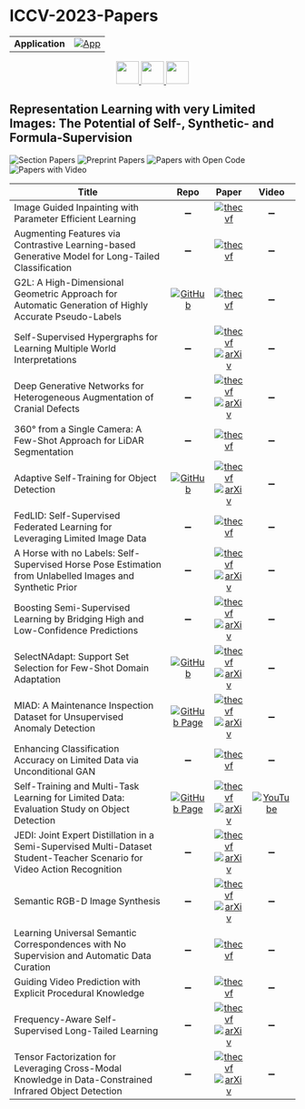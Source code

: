 # ICCV-2023-Papers

<table>
    <tr>
        <td><strong>Application</strong></td>
        <td>
            <a href="https://huggingface.co/spaces/DmitryRyumin/NewEraAI-Papers" style="float:left;">
                <img src="https://img.shields.io/badge/🤗-NewEraAI--Papers-FFD21F.svg" alt="App" />
            </a>
        </td>
    </tr>
</table>

<div align="center">
    <a href="https://github.com/DmitryRyumin/ICCV-2023-Papers/blob/main/sections/2023/workshops/w-on-new-ideas-in-vision-transformers.md">
        <img src="https://cdn.jsdelivr.net/gh/DmitryRyumin/NewEraAI-Papers@main/images/left.svg" width="40" alt="" />
    </a>
    <a href="https://github.com/DmitryRyumin/ICCV-2023-Papers/">
        <img src="https://cdn.jsdelivr.net/gh/DmitryRyumin/NewEraAI-Papers@main/images/home.svg" width="40" alt="" />
    </a>
    <a href="https://github.com/DmitryRyumin/ICCV-2023-Papers/blob/main/sections/2023/workshops/w-to-nerf-or-not-to-nerf.md">
        <img src="https://cdn.jsdelivr.net/gh/DmitryRyumin/NewEraAI-Papers@main/images/right.svg" width="40" alt="" />
    </a>
</div>

## Representation Learning with very Limited Images: The Potential of Self-, Synthetic- and Formula-Supervision

![Section Papers](https://img.shields.io/badge/Section%20Papers-20-42BA16) ![Preprint Papers](https://img.shields.io/badge/Preprint%20Papers-12-b31b1b) ![Papers with Open Code](https://img.shields.io/badge/Papers%20with%20Open%20Code-3-1D7FBF) ![Papers with Video](https://img.shields.io/badge/Papers%20with%20Video-1-FF0000)

| **Title** | **Repo** | **Paper** | **Video** |
|-----------|:--------:|:---------:|:---------:|
| Image Guided Inpainting with Parameter Efficient Learning | :heavy_minus_sign: | [![thecvf](https://img.shields.io/badge/pdf-thecvf-7395C5.svg)](https://openaccess.thecvf.com/content/ICCV2023W/LIMIT/papers/Lim_Image_Guided_Inpainting_with_Parameter_Efficient_Learning_ICCVW_2023_paper.pdf) | :heavy_minus_sign: |
| Augmenting Features via Contrastive Learning-based Generative Model for Long-Tailed Classification | :heavy_minus_sign: | [![thecvf](https://img.shields.io/badge/pdf-thecvf-7395C5.svg)](https://openaccess.thecvf.com/content/ICCV2023W/LIMIT/papers/Park_Augmenting_Features_via_Contrastive_Learning-Based_Generative_Model_for_Long-Tailed_Classification_ICCVW_2023_paper.pdf) | :heavy_minus_sign: |
| G2L: A High-Dimensional Geometric Approach for Automatic Generation of Highly Accurate Pseudo-Labels | [![GitHub](https://img.shields.io/github/stars/Hmic1102/Auto-generated-pseudo-label?style=flat)](https://github.com/Hmic1102/Auto-generated-pseudo-label) | [![thecvf](https://img.shields.io/badge/pdf-thecvf-7395C5.svg)](https://openaccess.thecvf.com/content/ICCV2023W/LIMIT/papers/Kender_G2L_A_High-Dimensional_Geometric_Approach_for_Automatic_Generation_of_Highly_ICCVW_2023_paper.pdf) | :heavy_minus_sign: |
| Self-Supervised Hypergraphs for Learning Multiple World Interpretations | :heavy_minus_sign: | [![thecvf](https://img.shields.io/badge/pdf-thecvf-7395C5.svg)](https://openaccess.thecvf.com/content/ICCV2023W/LIMIT/papers/Marcu_Self-Supervised_Hypergraphs_for_Learning_Multiple_World_Interpretations_ICCVW_2023_paper.pdf) <br /> [![arXiv](https://img.shields.io/badge/arXiv-2308.07615-b31b1b.svg)](https://arxiv.org/abs/2308.07615) | :heavy_minus_sign: |
| Deep Generative Networks for Heterogeneous Augmentation of Cranial Defects | :heavy_minus_sign: | [![thecvf](https://img.shields.io/badge/pdf-thecvf-7395C5.svg)](https://openaccess.thecvf.com/content/ICCV2023W/LIMIT/papers/Kwarciak_Deep_Generative_Networks_for_Heterogeneous_Augmentation_of_Cranial_Defects_ICCVW_2023_paper.pdf) <br /> [![arXiv](https://img.shields.io/badge/arXiv-2308.04883-b31b1b.svg)](https://arxiv.org/abs/2308.04883) | :heavy_minus_sign: |
| 360&deg; from a Single Camera: A Few-Shot Approach for LiDAR Segmentation | :heavy_minus_sign: | [![thecvf](https://img.shields.io/badge/pdf-thecvf-7395C5.svg)](https://openaccess.thecvf.com/content/ICCV2023W/LIMIT/papers/Reichardt_360deg_from_a_Single_Camera_A_Few-Shot_Approach_for_LiDAR_ICCVW_2023_paper.pdf) | :heavy_minus_sign: |
| Adaptive Self-Training for Object Detection | [![GitHub](https://img.shields.io/github/stars/rvandeghen/ASTOD?style=flat)](https://github.com/rvandeghen/ASTOD) | [![thecvf](https://img.shields.io/badge/pdf-thecvf-7395C5.svg)](https://openaccess.thecvf.com/content/ICCV2023W/LIMIT/papers/Vandeghen_Adaptive_Self-Training_for_Object_Detection_ICCVW_2023_paper.pdf) <br /> [![arXiv](https://img.shields.io/badge/arXiv-2212.05911-b31b1b.svg)](https://arxiv.org/abs/2212.05911) | :heavy_minus_sign: |
| FedLID: Self-Supervised Federated Learning for Leveraging Limited Image Data | :heavy_minus_sign: | [![thecvf](https://img.shields.io/badge/pdf-thecvf-7395C5.svg)](https://openaccess.thecvf.com/content/ICCV2023W/LIMIT/papers/Psaltis_FedLID_Self-Supervised_Federated_Learning_for_Leveraging_Limited_Image_Data_ICCVW_2023_paper.pdf) | :heavy_minus_sign: |
| A Horse with no Labels: Self-Supervised Horse Pose Estimation from Unlabelled Images and Synthetic Prior | :heavy_minus_sign: | [![thecvf](https://img.shields.io/badge/pdf-thecvf-7395C5.svg)](https://openaccess.thecvf.com/content/ICCV2023W/LIMIT/papers/Sosa_A_Horse_with_no_Labels_Self-Supervised_Horse_Pose_Estimation_from_ICCVW_2023_paper.pdf) <br /> [![arXiv](https://img.shields.io/badge/arXiv-2308.03411-b31b1b.svg)](https://arxiv.org/abs/2308.03411) | :heavy_minus_sign: |
| Boosting Semi-Supervised Learning by Bridging High and Low-Confidence Predictions | :heavy_minus_sign: | [![thecvf](https://img.shields.io/badge/pdf-thecvf-7395C5.svg)](https://openaccess.thecvf.com/content/ICCV2023W/LIMIT/papers/Nguyen_Boosting_Semi-Supervised_Learning_by_Bridging_high_and_low-Confidence_Predictions_ICCVW_2023_paper.pdf) <br /> [![arXiv](https://img.shields.io/badge/arXiv-2308.07509-b31b1b.svg)](https://arxiv.org/abs/2308.07509) | :heavy_minus_sign: |
| SelectNAdapt: Support Set Selection for Few-Shot Domain Adaptation | [![GitHub](https://img.shields.io/github/stars/Yussef93/SelectNAdaptICCVW?style=flat)](https://github.com/Yussef93/SelectNAdaptICCVW) | [![thecvf](https://img.shields.io/badge/pdf-thecvf-7395C5.svg)](https://openaccess.thecvf.com/content/ICCV2023W/LIMIT/papers/Dawoud_SelectNAdapt_Support_Set_Selection_for_Few-Shot_Domain_Adaptation_ICCVW_2023_paper.pdf) <br /> [![arXiv](https://img.shields.io/badge/arXiv-2308.04946-b31b1b.svg)](https://arxiv.org/abs/2308.04946) | :heavy_minus_sign: |
| MIAD: A Maintenance Inspection Dataset for Unsupervised Anomaly Detection | [![GitHub Page](https://img.shields.io/badge/GitHub-Page-159957.svg?style=flat)](https://miad-2022.github.io/) | [![thecvf](https://img.shields.io/badge/pdf-thecvf-7395C5.svg)](https://openaccess.thecvf.com/content/ICCV2023W/LIMIT/papers/Bao_MIAD_A_Maintenance_Inspection_Dataset_for_Unsupervised_Anomaly_Detection_ICCVW_2023_paper.pdf) <br /> [![arXiv](https://img.shields.io/badge/arXiv-2211.13968-b31b1b.svg)](https://arxiv.org/abs/2211.13968) | :heavy_minus_sign: |
| Enhancing Classification Accuracy on Limited Data via Unconditional GAN | :heavy_minus_sign: | [![thecvf](https://img.shields.io/badge/pdf-thecvf-7395C5.svg)](https://openaccess.thecvf.com/content/ICCV2023W/LIMIT/papers/Hong_Enhancing_Classification_Accuracy_on_Limited_Data_via_Unconditional_GAN_ICCVW_2023_paper.pdf) | :heavy_minus_sign: |
| Self-Training and Multi-Task Learning for Limited Data: Evaluation Study on Object Detection | [![GitHub Page](https://img.shields.io/badge/GitHub-Page-159957.svg?style=flat)](https://lhoangan.github.io/multas/) | [![thecvf](https://img.shields.io/badge/pdf-thecvf-7395C5.svg)](https://openaccess.thecvf.com/content/ICCV2023W/LIMIT/papers/Le_Self-Training_and_Multi-Task_Learning_for_Limited_Data_Evaluation_Study_on_ICCVW_2023_paper.pdf) <br /> [![arXiv](https://img.shields.io/badge/arXiv-2309.06288-b31b1b.svg)](https://arxiv.org/abs/2309.06288) | [![YouTube](https://img.shields.io/badge/YouTube-%23FF0000.svg?style=for-the-badge&logo=YouTube&logoColor=white)](https://www.youtube.com/watch?v=73we1N0azNk) |
| JEDI: Joint Expert Distillation in a Semi-Supervised Multi-Dataset Student-Teacher Scenario for Video Action Recognition | :heavy_minus_sign: | [![thecvf](https://img.shields.io/badge/pdf-thecvf-7395C5.svg)](https://openaccess.thecvf.com/content/ICCV2023W/LIMIT/papers/Bicsi_JEDI_Joint_Expert_Distillation_in_a_Semi-Supervised_Multi-Dataset_Student-Teacher_Scenario_ICCVW_2023_paper.pdf) <br /> [![arXiv](https://img.shields.io/badge/arXiv-2308.04934-b31b1b.svg)](https://arxiv.org/abs/2308.04934) | :heavy_minus_sign: |
| Semantic RGB-D Image Synthesis | :heavy_minus_sign: | [![thecvf](https://img.shields.io/badge/pdf-thecvf-7395C5.svg)](https://openaccess.thecvf.com/content/ICCV2023W/LIMIT/papers/Li_Semantic_RGB-D_Image_Synthesis_ICCVW_2023_paper.pdf) <br /> [![arXiv](https://img.shields.io/badge/arXiv-2308.11356-b31b1b.svg)](https://arxiv.org/abs/2308.11356) | :heavy_minus_sign: |
| Learning Universal Semantic Correspondences with No Supervision and Automatic Data Curation | :heavy_minus_sign: | [![thecvf](https://img.shields.io/badge/pdf-thecvf-7395C5.svg)](https://openaccess.thecvf.com/content/ICCV2023W/LIMIT/papers/Shtedritski_Learning_Universal_Semantic_Correspondences_with_No_Supervision_and_Automatic_Data_ICCVW_2023_paper.pdf) | :heavy_minus_sign: |
| Guiding Video Prediction with Explicit Procedural Knowledge | :heavy_minus_sign: | [![thecvf](https://img.shields.io/badge/pdf-thecvf-7395C5.svg)](https://openaccess.thecvf.com/content/ICCV2023W/LIMIT/papers/Takenaka_Guiding_Video_Prediction_with_Explicit_Procedural_Knowledge_ICCVW_2023_paper.pdf) | :heavy_minus_sign: |
| Frequency-Aware Self-Supervised Long-Tailed Learning | :heavy_minus_sign: | [![thecvf](https://img.shields.io/badge/pdf-thecvf-7395C5.svg)](https://openaccess.thecvf.com/content/ICCV2023W/LIMIT/papers/Lin_Frequency-Aware_Self-Supervised_Long-Tailed_Learning_ICCVW_2023_paper.pdf) <br /> [![arXiv](https://img.shields.io/badge/arXiv-2309.04723-b31b1b.svg)](https://arxiv.org/abs/2309.04723) | :heavy_minus_sign: |
| Tensor Factorization for Leveraging Cross-Modal Knowledge in Data-Constrained Infrared Object Detection | :heavy_minus_sign: | [![thecvf](https://img.shields.io/badge/pdf-thecvf-7395C5.svg)](https://openaccess.thecvf.com/content/ICCV2023W/LIMIT/papers/Sharma_Tensor_Factorization_for_Leveraging_Cross-Modal_Knowledge_in_Data-Constrained_Infrared_Object_ICCVW_2023_paper.pdf) <br /> [![arXiv](https://img.shields.io/badge/arXiv-2309.16592-b31b1b.svg)](https://arxiv.org/abs/2309.16592) | :heavy_minus_sign: |
